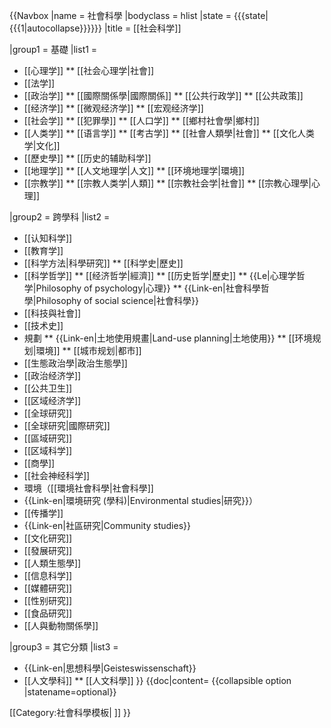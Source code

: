 {{Navbox
|name = 社會科學
|bodyclass = hlist
|state = {{{state|{{{1|autocollapse}}}}}}
|title = [[社会科学]]

|group1 = 基礎
|list1 =
* [[心理学]]
** [[社会心理学|社會]]
* [[法学]]
* [[政治学]]
** [[國際關係學|國際關係]]
** [[公共行政学]]
** [[公共政策]]
* [[经济学]]
** [[微观经济学]]
** [[宏观经济学]]
* [[社会学]]
** [[犯罪學]]
** [[人口学]]
** [[鄉村社會學|鄉村]]
* [[人类学]]
** [[语言学]]
** [[考古学]]
** [[社會人類學|社會]]
** [[文化人类学|文化]]
* [[歷史學]]
** [[历史的辅助科学]]
* [[地理学]]
** [[人文地理学|人文]]
** [[环境地理学|環境]]
* [[宗教学]]
** [[宗教人类学|人類]]
** [[宗教社会学|社會]]
** [[宗教心理學|心理]]

|group2 = 跨學科
|list2 =
* [[认知科学]]
* [[教育学]]
* [[科学方法|科學研究]]
** [[科学史|歷史]]
* [[科学哲学]]
** [[经济哲学|經濟]]
** [[历史哲学|歷史]]
** {{Le|心理学哲学|Philosophy of psychology|心理}}
** {{Link-en|社會科學哲學|Philosophy of social science|社會科學}}
* [[科技與社會]]
* [[技术史]]
* 規劃
** {{Link-en|土地使用規畫|Land-use planning|土地使用}}
** [[环境规划|環境]]
** [[城市规划|都市]]
* [[生態政治學|政治生態學]]
* [[政治经济学]]
* [[公共卫生]]
* [[区域经济学]]
* [[全球研究]]
* [[全球研究|國際研究]]
* [[區域研究]]
* [[区域科学]]
* [[商學]]
* [[社会神经科学]]
* 環境（[[環境社會科學|社會科學]]
* {{Link-en|環境研究 (學科)|Environmental studies|研究}}）
* [[传播学]]
* {{Link-en|社區研究|Community studies}}
* [[文化研究]]
* [[發展研究]]
* [[人類生態學]]
* [[信息科学]]
* [[媒體研究]]
* [[性别研究]]
* [[食品研究]]
* [[人與動物關係學]]

|group3 = 其它分類
|list3 =
* {{Link-en|思想科學|Geisteswissenschaft}}
* [[人文學科]]
** [[人文科學]]
}}<noinclude>
{{doc|content=
{{collapsible option |statename=optional}}

[[Category:社會科學模板| ]]
}}
</noinclude>